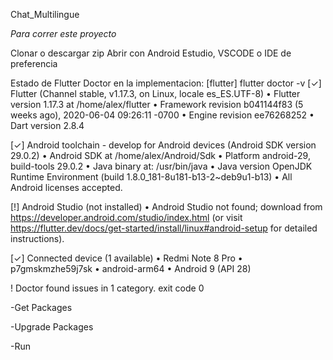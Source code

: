 Chat_Multilingue

*Para correr este proyecto*


Clonar o descargar zip
Abrir con Android Estudio, VSCODE o IDE de preferencia 


Estado de Flutter Doctor en la implementacion:
[flutter] flutter doctor -v
[✓] Flutter (Channel stable, v1.17.3, on Linux, locale es_ES.UTF-8)
    • Flutter version 1.17.3 at /home/alex/flutter
    • Framework revision b041144f83 (5 weeks ago), 2020-06-04 09:26:11 -0700
    • Engine revision ee76268252
    • Dart version 2.8.4

[✓] Android toolchain - develop for Android devices (Android SDK version 29.0.2)
    • Android SDK at /home/alex/Android/Sdk
    • Platform android-29, build-tools 29.0.2
    • Java binary at: /usr/bin/java
    • Java version OpenJDK Runtime Environment (build 1.8.0_181-8u181-b13-2~deb9u1-b13)
    • All Android licenses accepted.

[!] Android Studio (not installed)
    • Android Studio not found; download from https://developer.android.com/studio/index.html
      (or visit https://flutter.dev/docs/get-started/install/linux#android-setup for detailed instructions).

[✓] Connected device (1 available)
    • Redmi Note 8 Pro • p7gmskmzhe59j7sk • android-arm64 • Android 9 (API 28)

! Doctor found issues in 1 category.
exit code 0

-Get Packages

-Upgrade Packages

-Run
